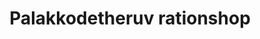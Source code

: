 ---
title: Palakkodetheruv rationshop
url: /palakkodetheruv-rationshop/
latitude: 10.83
longitude: 76.334
---